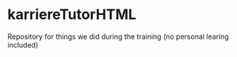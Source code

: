 # karriereTutorHTML
Repository for things we did during the training (no personal learing included)
